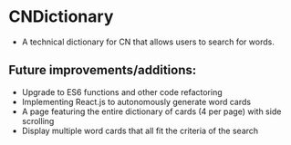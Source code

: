 # CNDictionary
* A technical dictionary for CN that allows users to search for words.
## Future improvements/additions:
* Upgrade to ES6 functions and other code refactoring
* Implementing React.js to autonomously generate word cards
* A page featuring the entire dictionary of cards (4 per page) with side scrolling
* Display multiple word cards that all fit the criteria of the search
